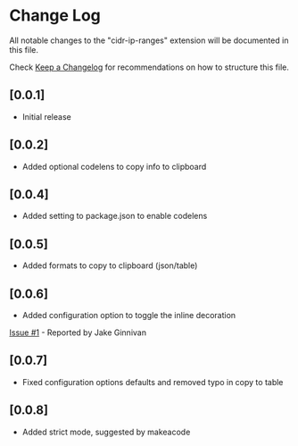 # Change Log

All notable changes to the "cidr-ip-ranges" extension will be documented in this file.

Check [Keep a Changelog](http://keepachangelog.com/) for recommendations on how to structure this file.

## [0.0.1]

- Initial release

## [0.0.2]

- Added optional codelens to copy info to clipboard

## [0.0.4]

- Added setting to package.json to enable codelens

## [0.0.5]

- Added formats to copy to clipboard (json/table)

## [0.0.6]

- Added configuration option to toggle the inline decoration

[Issue #1](https://github.com/lukepearson/vscode-extension-cidr-ip-range/issues/1) - Reported by Jake Ginnivan

## [0.0.7]

- Fixed configuration options defaults and removed typo in copy to table

## [0.0.8]

- Added strict mode, suggested by makeacode
